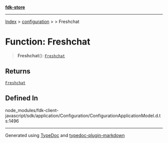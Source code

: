 [**fdk-store**](../../../README.md)
***

[Index](../../../API.md) > [configuration](../../README.md) > [<internal>](../README.md) > Freshchat

# Function: Freshchat

> **Freshchat**(): [`Freshchat`](../type-aliases/type-alias.Freshchat.md)

## Returns

[`Freshchat`](../type-aliases/type-alias.Freshchat.md)

## Defined In

node\_modules/fdk-client-javascript/sdk/application/Configuration/ConfigurationApplicationModel.d.ts:1496

***
Generated using [TypeDoc](https://typedoc.org/) and [typedoc-plugin-markdown](https://www.npmjs.com/package/typedoc-plugin-markdown)
